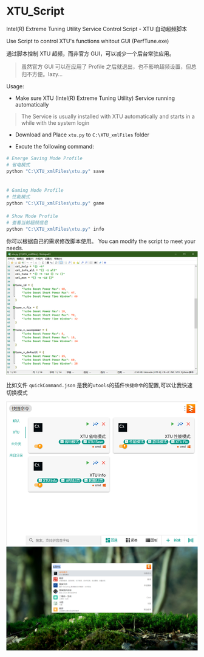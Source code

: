 # XTU_Script
Intel(R) Extreme Tuning Utility Service Control Script - XTU 自动超频脚本

Use Script to control XTU's functions whitout GUI (PerfTune.exe)

通过脚本控制 XTU 超频，而非官方 GUI，可以减少一个后台常驻应用。

> 虽然官方 GUI 可以在应用了 Profile 之后就退出，也不影响超频设置，但总归不方便。lazy...

Usage:

- Make sure XTU (Intel(R) Extreme Tuning Utility) Service running automatically

> The Service is usually installed with XTU automatically and starts in a while with the system login

- Download and Place `xtu.py` to `C:\XTU_xmlFiles` folder

- Excute the following command:

```bash
# Energe Saving Mode Profile
# 省电模式
python "C:\XTU_xmlFiles\xtu.py" save


# Gaming Mode Profile
# 性能模式
python "C:\XTU_xmlFiles\xtu.py" game

# Show Mode Profile
# 查看当前超频信息
python "C:\XTU_xmlFiles\xtu.py" info

```

你可以根据自己的需求修改脚本使用。
You can modify the script to meet your needs.
![src](./img0.png)

比如文件 `quickCommand.json` 是我的`utools`的插件`快捷命令`的配置,可以让我快速切换模式

![panel](./img1.png)
![use](./img2.png)
